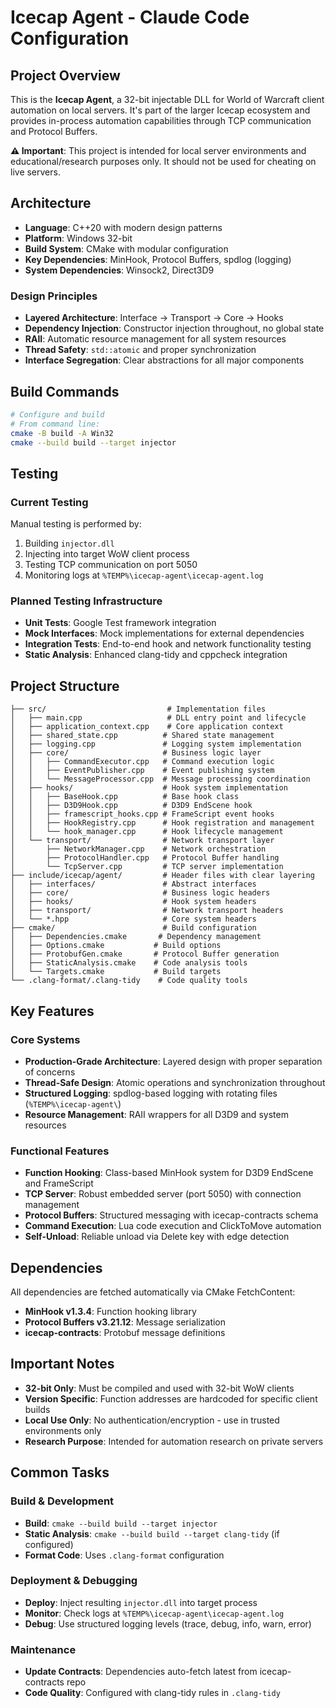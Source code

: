 # Icecap Agent - Claude Code Configuration

## Project Overview

This is the **Icecap Agent**, a 32-bit injectable DLL for World of Warcraft client automation on local servers. It's part of the larger Icecap ecosystem and provides in-process automation capabilities through TCP communication and Protocol Buffers.

**⚠️ Important**: This project is intended for local server environments and educational/research purposes only. It should not be used for cheating on live servers.

## Architecture

- **Language**: C++20 with modern design patterns
- **Platform**: Windows 32-bit
- **Build System**: CMake with modular configuration
- **Key Dependencies**: MinHook, Protocol Buffers, spdlog (logging)
- **System Dependencies**: Winsock2, Direct3D9

### Design Principles

- **Layered Architecture**: Interface → Transport → Core → Hooks
- **Dependency Injection**: Constructor injection throughout, no global state
- **RAII**: Automatic resource management for all system resources
- **Thread Safety**: `std::atomic` and proper synchronization
- **Interface Segregation**: Clear abstractions for all major components

## Build Commands

```bash
# Configure and build
# From command line:
cmake -B build -A Win32
cmake --build build --target injector
```

## Testing

### Current Testing
Manual testing is performed by:
1. Building `injector.dll`
2. Injecting into target WoW client process
3. Testing TCP communication on port 5050
4. Monitoring logs at `%TEMP%\icecap-agent\icecap-agent.log`

### Planned Testing Infrastructure
- **Unit Tests**: Google Test framework integration
- **Mock Interfaces**: Mock implementations for external dependencies
- **Integration Tests**: End-to-end hook and network functionality testing
- **Static Analysis**: Enhanced clang-tidy and cppcheck integration

## Project Structure

```
├── src/                           # Implementation files
│   ├── main.cpp                   # DLL entry point and lifecycle
│   ├── application_context.cpp    # Core application context
│   ├── shared_state.cpp          # Shared state management
│   ├── logging.cpp               # Logging system implementation
│   ├── core/                     # Business logic layer
│   │   ├── CommandExecutor.cpp   # Command execution logic
│   │   ├── EventPublisher.cpp    # Event publishing system
│   │   └── MessageProcessor.cpp  # Message processing coordination
│   ├── hooks/                    # Hook system implementation
│   │   ├── BaseHook.cpp          # Base hook class
│   │   ├── D3D9Hook.cpp          # D3D9 EndScene hook
│   │   ├── framescript_hooks.cpp # FrameScript event hooks
│   │   ├── HookRegistry.cpp      # Hook registration and management
│   │   └── hook_manager.cpp      # Hook lifecycle management
│   └── transport/                # Network transport layer
│       ├── NetworkManager.cpp    # Network orchestration
│       ├── ProtocolHandler.cpp   # Protocol Buffer handling
│       └── TcpServer.cpp         # TCP server implementation
├── include/icecap/agent/         # Header files with clear layering
│   ├── interfaces/               # Abstract interfaces
│   ├── core/                     # Business logic headers
│   ├── hooks/                    # Hook system headers
│   ├── transport/                # Network transport headers
│   └── *.hpp                     # Core system headers
├── cmake/                        # Build configuration
│   ├── Dependencies.cmake       # Dependency management
│   ├── Options.cmake           # Build options
│   ├── ProtobufGen.cmake       # Protocol Buffer generation
│   ├── StaticAnalysis.cmake    # Code analysis tools
│   └── Targets.cmake           # Build targets
└── .clang-format/.clang-tidy    # Code quality tools
```

## Key Features

### Core Systems
- **Production-Grade Architecture**: Layered design with proper separation of concerns
- **Thread-Safe Design**: Atomic operations and synchronization throughout
- **Structured Logging**: spdlog-based logging with rotating files (`%TEMP%\icecap-agent\`)
- **Resource Management**: RAII wrappers for all D3D9 and system resources

### Functional Features
- **Function Hooking**: Class-based MinHook system for D3D9 EndScene and FrameScript
- **TCP Server**: Robust embedded server (port 5050) with connection management
- **Protocol Buffers**: Structured messaging with icecap-contracts schema
- **Command Execution**: Lua code execution and ClickToMove automation
- **Self-Unload**: Reliable unload via Delete key with edge detection

## Dependencies

All dependencies are fetched automatically via CMake FetchContent:
- **MinHook v1.3.4**: Function hooking library
- **Protocol Buffers v3.21.12**: Message serialization
- **icecap-contracts**: Protobuf message definitions

## Important Notes

- **32-bit Only**: Must be compiled and used with 32-bit WoW clients
- **Version Specific**: Function addresses are hardcoded for specific client builds
- **Local Use Only**: No authentication/encryption - use in trusted environments only
- **Research Purpose**: Intended for automation research on private servers

## Common Tasks

### Build & Development
- **Build**: `cmake --build build --target injector`
- **Static Analysis**: `cmake --build build --target clang-tidy` (if configured)
- **Format Code**: Uses `.clang-format` configuration

### Deployment & Debugging
- **Deploy**: Inject resulting `injector.dll` into target process
- **Monitor**: Check logs at `%TEMP%\icecap-agent\icecap-agent.log`
- **Debug**: Use structured logging levels (trace, debug, info, warn, error)

### Maintenance
- **Update Contracts**: Dependencies auto-fetch latest from icecap-contracts repo
- **Code Quality**: Configured with clang-tidy rules in `.clang-tidy`